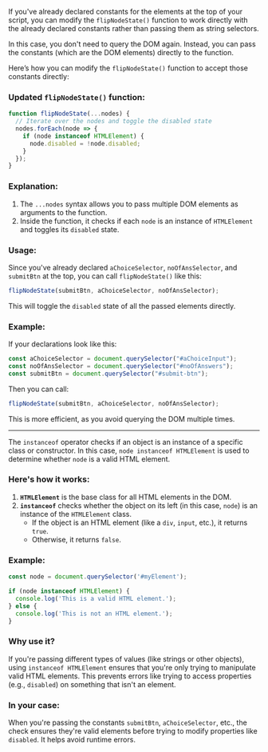 If you've already declared constants for the elements at the top of your script, you can modify the `flipNodeState()` function to work directly with the already declared constants rather than passing them as string selectors.

In this case, you don't need to query the DOM again. Instead, you can pass the constants (which are the DOM elements) directly to the function.

Here’s how you can modify the `flipNodeState()` function to accept those constants directly:

### Updated `flipNodeState()` function:

```javascript
function flipNodeState(...nodes) {
  // Iterate over the nodes and toggle the disabled state
  nodes.forEach(node => {
    if (node instanceof HTMLElement) {
      node.disabled = !node.disabled;
    }
  });
}
```

### Explanation:
1. The `...nodes` syntax allows you to pass multiple DOM elements as arguments to the function.
2. Inside the function, it checks if each `node` is an instance of `HTMLElement` and toggles its `disabled` state.

### Usage:

Since you've already declared `aChoiceSelector`, `noOfAnsSelector`, and `submitBtn` at the top, you can call `flipNodeState()` like this:

```javascript
flipNodeState(submitBtn, aChoiceSelector, noOfAnsSelector);
```

This will toggle the `disabled` state of all the passed elements directly.

### Example:
If your declarations look like this:

```javascript
const aChoiceSelector = document.querySelector("#aChoiceInput");
const noOfAnsSelector = document.querySelector("#noOfAnswers");
const submitBtn = document.querySelector("#submit-btn");
```

Then you can call:

```javascript
flipNodeState(submitBtn, aChoiceSelector, noOfAnsSelector);
```

This is more efficient, as you avoid querying the DOM multiple times.

---

The `instanceof` operator checks if an object is an instance of a specific class or constructor. In this case, `node instanceof HTMLElement` is used to determine whether `node` is a valid HTML element.

### Here's how it works:
1. **`HTMLElement`** is the base class for all HTML elements in the DOM.
2. **`instanceof`** checks whether the object on its left (in this case, `node`) is an instance of the `HTMLElement` class.
   - If the object is an HTML element (like a `div`, `input`, etc.), it returns `true`.
   - Otherwise, it returns `false`.

### Example:

```javascript
const node = document.querySelector('#myElement');

if (node instanceof HTMLElement) {
  console.log('This is a valid HTML element.');
} else {
  console.log('This is not an HTML element.');
}
```

### Why use it?
If you're passing different types of values (like strings or other objects), using `instanceof HTMLElement` ensures that you're only trying to manipulate valid HTML elements. This prevents errors like trying to access properties (e.g., `disabled`) on something that isn't an element.

### In your case:
When you're passing the constants `submitBtn`, `aChoiceSelector`, etc., the check ensures they're valid elements before trying to modify properties like `disabled`. It helps avoid runtime errors.